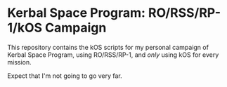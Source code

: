 Kerbal Space Program: RO/RSS/RP-1/kOS Campaign
==============================================

This repository contains the kOS scripts for my personal campaign of Kerbal
Space Program, using RO/RSS/RP-1, and _only_ using kOS for every mission.

Expect that I'm not going to go very far.
